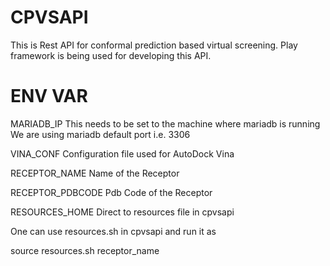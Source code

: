 # CPVSAPI


This is Rest API for conformal prediction based virtual screening. Play framework is being used for developing this API.


# ENV VAR

MARIADB_IP	This needs to be set to the machine where mariadb is running
We are using mariadb default port i.e. 3306

VINA_CONF         Configuration file used for AutoDock Vina

RECEPTOR_NAME     Name of the Receptor

RECEPTOR_PDBCODE  Pdb Code of the Receptor

RESOURCES_HOME    Direct to resources file in cpvsapi

One can use resources.sh in cpvsapi and run it as

source resources.sh receptor_name

